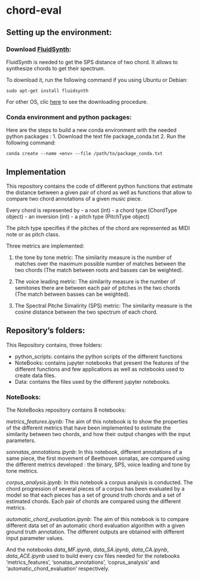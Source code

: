 # chord-eval

## Setting up the environment:

### Download [FluidSynth](https://www.fluidsynth.org):

FluidSynth is needed to get the SPS distance of two chord. It allows to synthesize chords to get their spectrum.

To download it, run the following command if you using Ubuntu or Debian:

```
sudo apt-get install fluidsynth
```

For other OS, clic [here](https://github.com/FluidSynth/fluidsynth/wiki/Download) to see the downloading procedure.

### Conda environment and python packages:

Here are the steps to build a new conda environment with the needed python packages :
    1. Download the text file package_conda.txt
    2. Run the following command:
	
```
conda create --name <env> --file /path/to/package_conda.txt
```


## Implementation

This repository contains the code of different python functions that estimate the distance between a given pair of chord as well as functions that allow to compare two chord annotations of a given music piece.

Every chord is represented by 
    - a root (int)
    - a chord type (ChordType object)
    - an inversion (int)
    - a pitch type (PitchType object)

The pitch type specifies if the pitches of the chord are represented as MIDI note or as pitch class.

Three metrics are implemented: 

   1. the tone by tone metric: The similarity measure is the number of matches over the maximum possible number of matches between the two chords (The match between roots and basses can be weighted).
       
   2. The voice leading metric: The similarity measure is the number of semitones there are between each pair of pitches in the two chords (The match between basses can be weighted).
       
   3. The Spectral Pitche Simalirity (SPS) metric: The similarity measure is the cosine distance between the two spectrum of each chord. 


## Repository’s folders: 

This Repository contains, three folders:

   - python_scripts: contains the python scripts of the different functions
   - NoteBooks: contains jupyter notebooks that present the features of the different functions and few applications as well as notebooks used to create data files.
   - Data: contains the files used by the different jupyter notebooks.  


### NoteBooks:

The NoteBooks repository contains 8 notebooks:

*metrics_features.ipynb*: The aim of this notebook is to show the properties of the different metrics that have been implemented to estimate the similarity between two chords, and how their output changes with the input parameters.

*sonnatas_annotations.ipynb*: In this notebook, different annotations of a same piece, the first movement of Beethoven sonatas, are compared using the different metrics developed : the binary, SPS, voice leading and tone by tone metrics.

*corpus_analysis.ipynb*: In this notebook a corpus analysis is conducted. The chord progression of several pieces of a corpus has been evaluated by a model so that each pieces has a set of ground truth chords and a set of estimated chords. Each pair of chords are compared using the different metrics.

*automatic_chord_evaluation.ipynb*: The aim of this notebook is to compare different data set of an automatic chord evaluation algorithm with a given ground truth annotation. The different outputs are obtained with different input parameter values.

And the notebooks *data_MF.ipynb*, *data_SA.ipynb*, *data_CA.ipynb*, *data_ACE.ipynb* used to build every csv files needed for the notebooks ‘metrics_features’, ‘sonatas_annotations’, ‘coprus_analysis’ and ‘automatic_chord_evaluation’ respectively.
